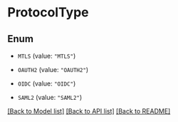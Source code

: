 # ProtocolType

## Enum


* `MTLS` (value: `"MTLS"`)

* `OAUTH2` (value: `"OAUTH2"`)

* `OIDC` (value: `"OIDC"`)

* `SAML2` (value: `"SAML2"`)


[[Back to Model list]](../README.md#documentation-for-models) [[Back to API list]](../README.md#documentation-for-api-endpoints) [[Back to README]](../README.md)


